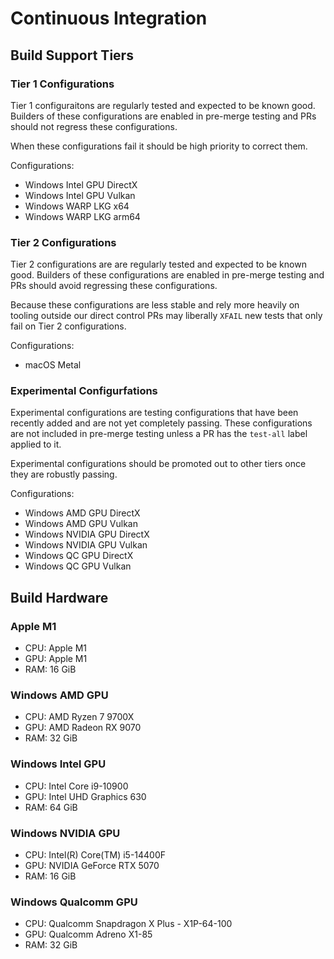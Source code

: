 # Continuous Integration

## Build Support Tiers

### Tier 1 Configurations

Tier 1 configuraitons are regularly tested and expected to be known good.
Builders of these configurations are enabled in pre-merge testing and PRs should
not regress these configurations.

When these configurations fail it should be high priority to correct them.

Configurations:
* Windows Intel GPU DirectX
* Windows Intel GPU Vulkan
* Windows WARP LKG x64
* Windows WARP LKG arm64

### Tier 2 Configurations

Tier 2 configurations are are regularly tested and expected to be known good.
Builders of these configurations are enabled in pre-merge testing and PRs should
avoid regressing these configurations.

Because these configurations are less stable and rely more heavily on tooling
outside our direct control PRs may liberally `XFAIL` new tests that only fail on
Tier 2 configurations.

Configurations:
* macOS Metal

### Experimental Configurfations

Experimental configurations are testing configurations that have been
recently added and are not yet completely passing. These configurations are not
included in pre-merge testing unless a PR has the `test-all` label applied to
it.

Experimental configurations should be promoted out to other tiers once they are
robustly passing.

Configurations:
* Windows AMD GPU DirectX
* Windows AMD GPU Vulkan
* Windows NVIDIA GPU DirectX
* Windows NVIDIA GPU Vulkan
* Windows QC GPU DirectX
* Windows QC GPU Vulkan

## Build Hardware

### Apple M1

* CPU: Apple M1
* GPU: Apple M1
* RAM: 16 GiB

### Windows AMD GPU

* CPU: AMD Ryzen 7 9700X
* GPU: AMD Radeon RX 9070
* RAM: 32 GiB

### Windows Intel GPU

* CPU: Intel Core i9-10900
* GPU: Intel UHD Graphics 630
* RAM: 64 GiB

### Windows NVIDIA GPU

* CPU: Intel(R) Core(TM) i5-14400F
* GPU: NVIDIA GeForce RTX 5070
* RAM: 16 GiB

### Windows Qualcomm GPU

* CPU: Qualcomm Snapdragon X Plus - X1P-64-100
* GPU: Qualcomm Adreno X1-85
* RAM: 32 GiB